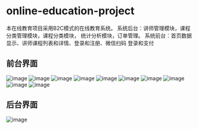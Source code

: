 # online-education-project
本在线教育项目采用B2C模式的在线教育系统。
系统后台：讲师管理模块，课程分类管理模块，课程分类模块， 统计分析模块，订单管理。
系统前台：首页数据显示、讲师课程列表和详情、登录和注册、微信扫码 登录和支付

## 前台界面
![image](https://edu-online-platform.oss-cn-beijing.aliyuncs.com/education-bow/Snipaste_2022-03-10_15-41-36.png)
![image](https://edu-online-platform.oss-cn-beijing.aliyuncs.com/education-bow/Snipaste_2022-03-10_15-41-54.png)
![image](https://edu-online-platform.oss-cn-beijing.aliyuncs.com/education-bow/Snipaste_2022-03-10_15-42-32.png)
![image](https://edu-online-platform.oss-cn-beijing.aliyuncs.com/education-bow/Snipaste_2022-03-10_15-42-53.png)
![image](https://edu-online-platform.oss-cn-beijing.aliyuncs.com/education-bow/Snipaste_2022-03-10_15-43-38.png)
![image](https://edu-online-platform.oss-cn-beijing.aliyuncs.com/education-bow/Snipaste_2022-03-10_15-43-51.png)
![image](https://edu-online-platform.oss-cn-beijing.aliyuncs.com/education-bow/Snipaste_2022-03-10_15-43-56.png)
![image](https://edu-online-platform.oss-cn-beijing.aliyuncs.com/education-bow/Snipaste_2022-03-10_15-48-49.png)
![image](https://edu-online-platform.oss-cn-beijing.aliyuncs.com/education-bow/Snipaste_2022-03-10_15-49-48.png)
![image](https://edu-online-platform.oss-cn-beijing.aliyuncs.com/education-bow/Snipaste_2022-03-10_15-50-02.png)
## 后台界面
![image](https://edu-online-platform.oss-cn-beijing.aliyuncs.com/education-bow/Snipaste_2022-03-10_15-41-07.png)

